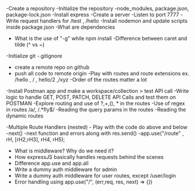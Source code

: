 -Create a repository
-Initialize the repository
-node_modules, package.json, package-lock.json
-Install express
-Create a server
-Listen to port 7777
-Write request handlers for /test , /hello
-Install nodemon and update scripts inside package.json
-What are dependencies
- What is the use of "-g" while npm install
-Difference between caret and tilde (^ vs ~)

-Initialize git
-.gitignore
- create a remote repo on github 
- push all code to remote origin
-Play with routes and route extensions ex. /hello , / , hello/2 ,/xyz
-Order of the routes matter a lot

-Install Postman app and  make a workspace/collection > test API call
-Write logic to handle GET, POST, PATCH, DELETE API Calls and test them on POSTMAN
-Explore routing and use of ?,+,(), * in the routes
-Use of regex in routes /a/, /.*fly$/
-Reading the query params in the routes
-Reading the dynamic routes

-Multiple Route Handlers (nested) - Play with the code do above and below 
-next()
-next function and errors along with res.send()
-app.use("/route" , rH, [rH2,rH3], rH4, rH5);
- What is middleware? Why do we need it?
- How expressJS basically handles requests behind the scenes
- Difference app.use and app.all
- Write a dummy auth middleware for admin
- Write a dummy auth middleware for user routes, except /user/login
- Error handling using app.use("/", (err,req, res, next) => {})



